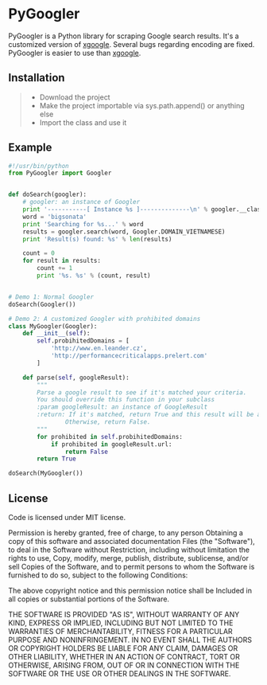 PyGoogler
===================
PyGoogler is a Python library for scraping Google search results. It's a customized version of [xgoogle](https://pypi.python.org/pypi/xgoogle). Several bugs regarding encoding are fixed. PyGoogler is easier to use than [xgoogle](https://pypi.python.org/pypi/xgoogle).

Installation
-------------
> - Download the project
> - Make the project importable via sys.path.append() or anything else
> - Import the class and use it 

Example
-------------
```python
#!/usr/bin/python
from PyGoogler import Googler


def doSearch(googler):
    # googler: an instance of Googler
    print '-----------[ Instance %s ]--------------\n' % googler.__class__.__name__
    word = 'bigsonata'
    print 'Searching for %s...' % word
    results = googler.search(word, Googler.DOMAIN_VIETNAMESE)
    print 'Result(s) found: %s' % len(results)

    count = 0
    for result in results:
        count += 1
        print '%s. %s' % (count, result)


# Demo 1: Normal Googler
doSearch(Googler())

# Demo 2: A customized Googler with prohibited domains
class MyGoogler(Googler):
    def __init__(self):
        self.probihitedDomains = [
            'http://www.en.leander.cz',
            'http://performancecriticalapps.prelert.com'
        ]

    def parse(self, googleResult):
        """
        Parse a google result to see if it's matched your criteria.
        You should override this function in your subclass
        :param googleResult: an instance of GoogleResult
        :return: If it's matched, return True and this result will be added to the overal search results.
                Otherwise, return False.
        """
        for prohibited in self.probihitedDomains:
            if prohibited in googleResult.url:
                return False
        return True

doSearch(MyGoogler())
```
License
-------------
Code is licensed under MIT license.

Permission is hereby granted, free of charge, to any person
Obtaining a copy of this software and associated documentation
Files (the "Software"), to deal in the Software without
Restriction, including without limitation the rights to use,
Copy, modify, merge, publish, distribute, sublicense, and/or sell
Copies of the Software, and to permit persons to whom the
Software is furnished to do so, subject to the following
Conditions:

The above copyright notice and this permission notice shall be
Included in all copies or substantial portions of the Software.

THE SOFTWARE IS PROVIDED "AS IS", WITHOUT WARRANTY OF ANY KIND,
EXPRESS OR IMPLIED, INCLUDING BUT NOT LIMITED TO THE WARRANTIES
OF MERCHANTABILITY, FITNESS FOR A PARTICULAR PURPOSE AND
NONINFRINGEMENT. IN NO EVENT SHALL THE AUTHORS OR COPYRIGHT
HOLDERS BE LIABLE FOR ANY CLAIM, DAMAGES OR OTHER LIABILITY,
WHETHER IN AN ACTION OF CONTRACT, TORT OR OTHERWISE, ARISING
FROM, OUT OF OR IN CONNECTION WITH THE SOFTWARE OR THE USE OR
OTHER DEALINGS IN THE SOFTWARE.
